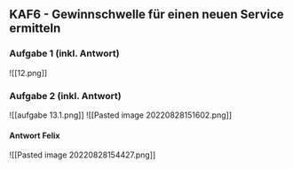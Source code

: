 ## KAF6 - Gewinnschwelle für einen neuen Service ermitteln

### Aufgabe 1 (inkl. Antwort)
![[12.png]]

### Aufgabe 2 (inkl. Antwort)
![[aufgabe 13.1.png]]
![[Pasted image 20220828151602.png]]

#### Antwort Felix
![[Pasted image 20220828154427.png]]